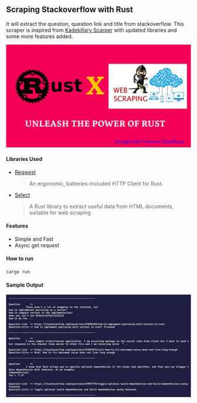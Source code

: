 ## Scraping Stackoverflow with Rust
It will extract the question, question link and title from stackoverflow. This scraper is inspired from [Kadekillary Scarper](https://github.com/kadekillary/scraping-with-rust) with updated libraries and some more features added.

<img src="Rust Scraping.png">

#### Libraries Used
* [Reqwest](https://crates.io/crates/reqwest) 
    >An ergonomic, batteries-included HTTP Client for Rust.
* [Select](https://crates.io/crates/select)
    >A Rust library to extract useful data from HTML documents, suitable for web scraping

#### Features
* Simple and Fast
* Async get request

#### How to run
```
cargo run
```

#### Sample Output
<img src="sample-output.JPG">

